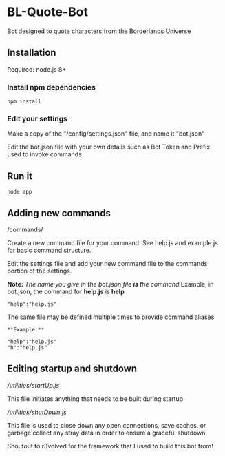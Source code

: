 # BL-Quote-Bot

Bot designed to quote characters from the Borderlands Universe

## Installation

Required: node.js 8+

### Install npm dependencies

	npm install

### Edit your settings

Make a copy of the "/config/settings.json" file, and name it "bot.json"

Edit the bot.json file with your own details such as Bot Token and Prefix used to invoke commands

## Run it

	node app

## Adding new commands

/commands/

Create a new command file for your command. See help.js and example.js for basic command structure.

Edit the settings file and add your new command file to the commands portion of the settings.

**Note:** *The name you give in the bot.json file __is__ the command*
Example, in bot.json, the command for **help.js** is **help**

	"help":"help.js"

The same file may be defined multiple times to provide command aliases

	**Example:**

	"help":"help.js"
	"h":"help.js"

## Editing startup and shutdown

*/utilities/startUp.js*

This file initiates anything that needs to be built during startup

*/utilities/shutDown.js*

This file is used to close down any open connections, save caches, or garbage collect any stray data in order to ensure a graceful shutdown

Shoutout to r3volved for the framework that I used to build this bot from!
